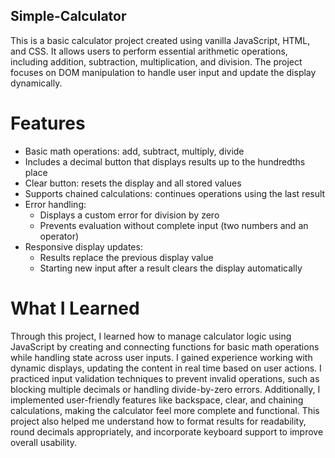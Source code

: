 ## Simple-Calculator
This is a basic calculator project created using vanilla JavaScript, HTML, and CSS. It allows users to perform essential arithmetic operations, including addition, subtraction, multiplication, and division. The project focuses on DOM manipulation to handle user input and update the display dynamically.

# Features
- Basic math operations: add, subtract, multiply, divide
- Includes a decimal button that displays results up to the hundredths place
- Clear button: resets the display and all stored values
- Supports chained calculations: continues operations using the last result
- Error handling:
    - Displays a custom error for division by zero
    - Prevents evaluation without complete input (two numbers and an operator)
- Responsive display updates:
    - Results replace the previous display value
    - Starting new input after a result clears the display automatically

# What I Learned
Through this project, I learned how to manage calculator logic using JavaScript by creating and connecting functions for basic math operations while handling state across user inputs. I gained experience working with dynamic displays, updating the content in real time based on user actions. I practiced input validation techniques to prevent invalid operations, such as blocking multiple decimals or handling divide-by-zero errors. Additionally, I implemented user-friendly features like backspace, clear, and chaining calculations, making the calculator feel more complete and functional. This project also helped me understand how to format results for readability, round decimals appropriately, and incorporate keyboard support to improve overall usability.